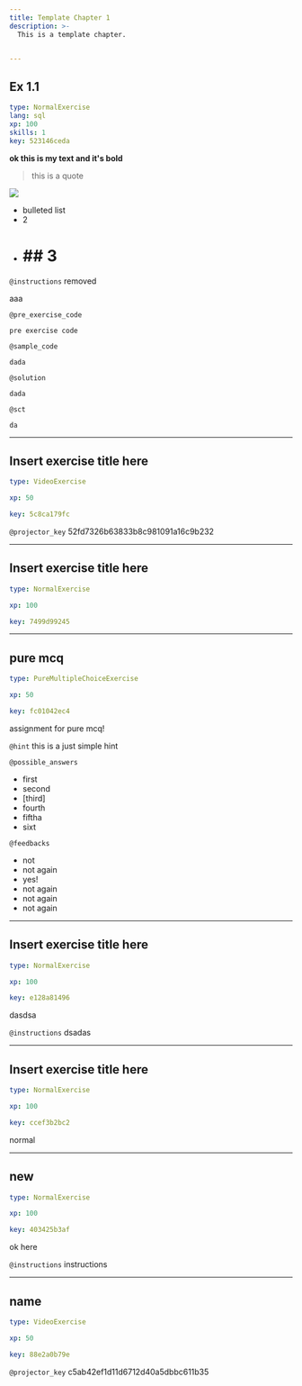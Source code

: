 ```yaml
---
title: Template Chapter 1
description: >-
  This is a template chapter.


---
```

## Ex 1.1

```yaml
type: NormalExercise
lang: sql
xp: 100
skills: 1
key: 523146ceda
```

**ok this is my text and it's bold**

> this is a quote

![](image-url)

- bulleted list
- 2 
- # ## __****3****__

`@instructions`
removed


aaa


`@pre_exercise_code`
```{python}
pre exercise code
```
`@sample_code`
```{sql}
dada
```
`@solution`
```{sql}
dada
```
`@sct`
```{python}
da
```





---
## Insert exercise title here

```yaml
type: VideoExercise

xp: 50

key: 5c8ca179fc
```

`@projector_key`
52fd7326b63833b8c981091a16c9b232

---
## Insert exercise title here

```yaml
type: NormalExercise

xp: 100

key: 7499d99245
```














---
## pure mcq

```yaml
type: PureMultipleChoiceExercise

xp: 50

key: fc01042ec4
```

assignment for pure mcq!


`@hint`
this is a just simple hint





`@possible_answers`
- first
- second
- [third]
- fourth
- fiftha
- sixt

`@feedbacks`
- not
- not again
- yes!
- not again
- not again
- not again




---
## Insert exercise title here

```yaml
type: NormalExercise

xp: 100

key: e128a81496
```

dasdsa

`@instructions`
dsadas











---
## Insert exercise title here

```yaml
type: NormalExercise

xp: 100

key: ccef3b2bc2
```

normal












---
## new

```yaml
type: NormalExercise

xp: 100

key: 403425b3af
```

ok here

`@instructions`
instructions











---
## name

```yaml
type: VideoExercise

xp: 50

key: 88e2a0b79e
```

`@projector_key`
c5ab42ef1d11d6712d40a5dbbc611b35